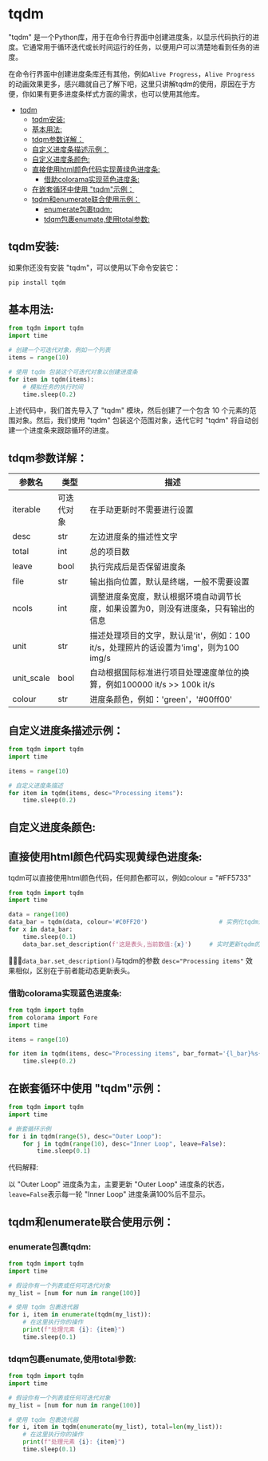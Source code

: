 # tqdm

"tqdm" 是一个Python库，用于在命令行界面中创建进度条，以显示代码执行的进度。它通常用于循环迭代或长时间运行的任务，以便用户可以清楚地看到任务的进度。<br>

在命令行界面中创建进度条库还有其他，例如`Alive Progress`，`Alive Progress`的动画效果更多，感兴趣就自己了解下吧，这里只讲解tqdm的使用，原因在于方便，你如果有更多进度条样式方面的需求，也可以使用其他库。<br>

- [tqdm](#tqdm)
  - [tqdm安装:](#tqdm安装)
  - [基本用法:](#基本用法)
  - [tdqm参数详解：](#tdqm参数详解)
  - [自定义进度条描述示例：](#自定义进度条描述示例)
  - [自定义进度条颜色:](#自定义进度条颜色)
  - [直接使用html颜色代码实现黄绿色进度条:](#直接使用html颜色代码实现黄绿色进度条)
    - [借助colorama实现蓝色进度条:](#借助colorama实现蓝色进度条)
  - [在嵌套循环中使用 "tqdm"示例：](#在嵌套循环中使用-tqdm示例)
  - [tqdm和enumerate联合使用示例：](#tqdm和enumerate联合使用示例)
    - [enumerate包裹tqdm:](#enumerate包裹tqdm)
    - [tdqm包裹enumate,使用total参数:](#tdqm包裹enumate使用total参数)


## tqdm安装:

如果你还没有安装 "tqdm"，可以使用以下命令安装它：<br>

```bash
pip install tqdm
```

## 基本用法:

```python
from tqdm import tqdm
import time

# 创建一个可迭代对象，例如一个列表
items = range(10)

# 使用 tqdm 包装这个可迭代对象以创建进度条
for item in tqdm(items):
    # 模拟任务的执行时间
    time.sleep(0.2)
```

上述代码中，我们首先导入了 "tqdm" 模块，然后创建了一个包含 10 个元素的范围对象。然后，我们使用 "tqdm" 包装这个范围对象，迭代它时 "tqdm" 将自动创建一个进度条来跟踪循环的进度。<br>

## tdqm参数详解：

| 参数名       | 类型   | 描述                                                        |
|--------------|--------|-------------------------------------------------------------|
| iterable     | 可迭代对象 | 在手动更新时不需要进行设置                                   |
| desc         | str    | 左边进度条的描述性文字                                      |
| total        | int    | 总的项目数                                                  |
| leave        | bool   | 执行完成后是否保留进度条                                   |
| file         | str    | 输出指向位置，默认是终端，一般不需要设置                     |
| ncols        | int    | 调整进度条宽度，默认根据环境自动调节长度，如果设置为0，则没有进度条，只有输出的信息 |
| unit         | str    | 描述处理项目的文字，默认是'it'，例如：100 it/s，处理照片的话设置为'img'，则为100 img/s |
| unit_scale   | bool   | 自动根据国际标准进行项目处理速度单位的换算，例如100000 it/s >> 100k it/s |
| colour       | str    | 进度条颜色，例如：'green'，'#00ff00'                         |


## 自定义进度条描述示例：

```python
from tqdm import tqdm
import time

items = range(10)

# 自定义进度条描述
for item in tqdm(items, desc="Processing items"):
    time.sleep(0.2)
```

## 自定义进度条颜色:

## 直接使用html颜色代码实现黄绿色进度条:

tqdm可以直接使用html颜色代码，任何颜色都可以，例如colour = "#FF5733"<br>

```python
from tqdm import tqdm
import time

data = range(100)
data_bar = tqdm(data, colour='#C0FF20')                    # 实例化tqdm对象，包含颜色
for x in data_bar:
    time.sleep(0.1)
    data_bar.set_description(f'这是表头,当前数值:{x}')     # 实时更新tqdm的表头
```

🐳🐳🐳`data_bar.set_description()`与tqdm的参数 `desc="Processing items"` 效果相似，区别在于前者能动态更新表头。<br>

### 借助colorama实现蓝色进度条:

```python
from tqdm import tqdm
from colorama import Fore
import time

items = range(10)

for item in tqdm(items, desc="Processing items", bar_format='{l_bar}%s{bar}%s{r_bar}' % (Fore.BLUE, Fore.RESET)):
    time.sleep(0.2)
```

## 在嵌套循环中使用 "tqdm"示例：

```python
from tqdm import tqdm
import time

# 嵌套循环示例
for i in tqdm(range(5), desc="Outer Loop"):
    for j in tqdm(range(10), desc="Inner Loop", leave=False):
        time.sleep(0.1)
```

代码解释:<br>

以 "Outer Loop" 进度条为主，主要更新 "Outer Loop" 进度条的状态，`leave=False`表示每一轮 "Inner Loop" 进度条满100%后不显示。<br>


## tqdm和enumerate联合使用示例：

### enumerate包裹tqdm:

```python
from tqdm import tqdm
import time

# 假设你有一个列表或任何可迭代对象
my_list = [num for num in range(100)]

# 使用 tqdm 包裹迭代器
for i, item in enumerate(tqdm(my_list)):
    # 在这里执行你的操作
    print(f"处理元素 {i}: {item}")
    time.sleep(0.1)
```

### tdqm包裹enumate,使用total参数:

```python
from tqdm import tqdm
import time

# 假设你有一个列表或任何可迭代对象
my_list = [num for num in range(100)]

# 使用 tqdm 包裹迭代器
for i, item in tqdm(enumerate(my_list), total=len(my_list)):
    # 在这里执行你的操作
    print(f"处理元素 {i}: {item}")
    time.sleep(0.1)
```

